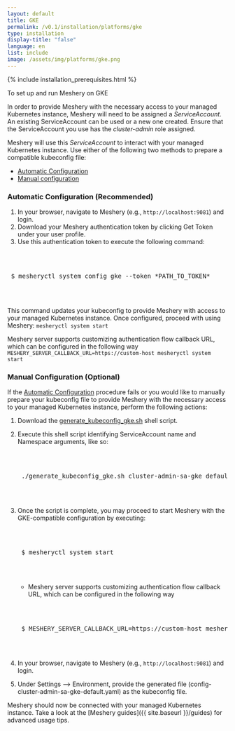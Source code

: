 ```yaml
---
layout: default
title: GKE
permalink: /v0.1/installation/platforms/gke
type: installation
display-title: "false"
language: en
list: include
image: /assets/img/platforms/gke.png
---
```


{% include installation_prerequisites.html %}

To set up and run Meshery on GKE 

In order to provide Meshery with the necessary access to your managed Kubernetes instance, 
Meshery will need to be assigned a *ServiceAccount*. An existing ServiceAccount can be used or a new one created. Ensure that the ServiceAccount you use has the *cluster-admin* role assigned.

Meshery will use this *ServiceAccount* to interact with your managed Kubernetes instance. Use either of the following two methods to prepare a compatible kubeconfig file:

- [Automatic Configuration](#automatic-configuration-recommended)
- [Manual configuration](#manual-configuration-optional)

### Automatic Configuration (Recommended)

1. In your browser, navigate to Meshery (e.g., `http://localhost:9081`) and login.
1. Download your Meshery authentication token by clicking Get Token under your user profile.
1. Use this authentication token to execute the following command:
    
 <pre class="codeblock-pre"><div class="codeblock">
 <div class="clipboardjs">
 $ mesheryctl system config gke --token *PATH_TO_TOKEN*
 </div></div>
 </pre>

This command updates your kubeconfig to provide Meshery with access to your managed Kubernetes instance.
Once configured, proceed with using Meshery:
`mesheryctl system start`

Meshery server supports customizing authentication flow callback URL, which can be configured in the following way
`MESHERY_SERVER_CALLBACK_URL=https://custom-host mesheryctl system start`

### Manual Configuration (Optional)

If the [Automatic Configuration](#automatic-configuration-recommended) procedure fails or you would like to manually prepare your kubeconfig file to provide Meshery with the necessary access to your managed Kubernetes instance, perform the following actions:

1. Download the [generate_kubeconfig_gke.sh](./generate_kubeconfig_gke.sh) shell script.
1. Execute this shell script identifying ServiceAccount name and Namespace arguments, like so:
    
    <pre class="codeblock-pre"><div class="codeblock">
    <div class="clipboardjs">
    ./generate_kubeconfig_gke.sh cluster-admin-sa-gke default
    </div></div>
    </pre>
    
1. Once the script is complete, you may proceed to start Meshery with the GKE-compatible configuration by executing:
    
    <pre class="codeblock-pre"><div class="codeblock">
    <div class="clipboardjs">
    $ mesheryctl system start
    </div></div>
    </pre>
    - Meshery server supports customizing authentication flow callback URL, which can be configured in the following way
    <pre class="codeblock-pre"><div class="codeblock">
    <div class="clipboardjs">
    $ MESHERY_SERVER_CALLBACK_URL=https://custom-host mesheryctl system start
    </div></div>
    </pre>
1. In your browser, navigate to Meshery (e.g., `http://localhost:9081`) and login.
1. Under Settings --> Environment, provide the generated file (config-cluster-admin-sa-gke-default.yaml) as the kubeconfig file.

Meshery should now be connected with your managed Kubernetes instance. Take a look at the [Meshery guides]({{ site.baseurl }}/guides) for advanced usage tips.